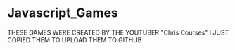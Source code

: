 # Javascript_Games

THESE GAMES WERE CREATED BY THE YOUTUBER "Chris Courses" I JUST COPIED THEM TO UPLOAD THEM TO GITHUB
